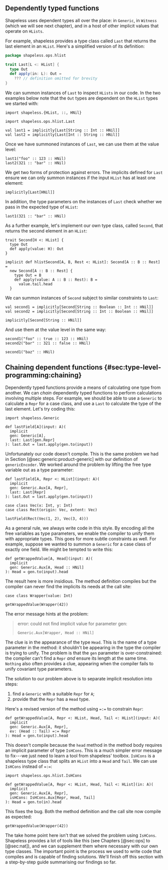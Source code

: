 ## Dependently typed functions

Shapeless uses dependent types all over the place:
in `Generic`, in `Witness` (which we will see next chapter),
and in a host of other implicit values that operate on `HLists`.

For example, shapeless provides a type class called `Last`
that returns the last element in an `HList`.
Here's a simplified version of its definition:

```scala
package shapeless.ops.hlist

trait Last[L <: HList] {
  type Out
  def apply(in: L): Out =
    ??? // definition omitted for brevity
}
```

We can summon instances of `Last`
to inspect `HLists` in our code.
In the two examples below note that
the `Out` types are dependent on
the `HList` types we started with:

```tut:book:silent
import shapeless.{HList, ::, HNil}

import shapeless.ops.hlist.Last
```

```tut:book
val last1 = implicitly[Last[String :: Int :: HNil]]
val last2 = implicitly[Last[Int :: String :: HNil]]
```

Once we have summoned instances of `Last`,
we can use them at the value level:

```tut:book
last1("foo" :: 123 :: HNil)
last2(321 :: "bar" :: HNil)
```

We get two forms of protection against errors.
The implicits defined for `Last` ensure
we can only summon instances if
the input `HList` has at least one element:

```tut:book:fail
implicitly[Last[HNil]]
```

In addition, the type parameters
on the instances of `Last` check
whether we pass in the expected type of `HList`:

```tut:book:fail
last1(321 :: "bar" :: HNil)
```

As a further example, let's implement
our own type class, called `Second`,
that returns the second element in an `HList`:

```tut:book:silent
trait Second[H <: HList] {
  type Out
  def apply(value: H): Out
}

implicit def hlistSecond[A, B, Rest <: HList]: Second[A :: B :: Rest] =
  new Second[A :: B :: Rest] {
    type Out = B
    def apply(value: A :: B :: Rest): B =
      value.tail.head
  }
```

We can summon instances of `Second`
subject to similar constraints to `Last`:

```tut:book
val second1 = implicitly[Second[String :: Boolean :: Int :: HNil]]
val second2 = implicitly[Second[String :: Int :: Boolean :: HNil]]
```

```tut:book:fail
implicitly[Second[String :: HNil]]
```

And use them at the value level in the same way:

```tut:book
second1("foo" :: true :: 123 :: HNil)
second2("bar" :: 321 :: false :: HNil)
```

```tut:book:fail
second1("baz" :: HNil)
```

## Chaining dependent functions {#sec:type-level-programming:chaining}

Dependently typed functions provide
a means of calculating one type from another.
We can *chain* dependently typed functions
to perform calculations involving multiple steps.
For example, we should be able to use a `Generic`
to calculate a `Repr` for a case class,
and use a `Last` to calculate
the type of the last element.
Let's try coding this:

```tut:book:invisible
import shapeless.Generic
```

```tut:book:fail
def lastField[A](input: A)(
  implicit
  gen: Generic[A],
  last: Last[gen.Repr]
): last.Out = last.apply(gen.to(input))
```

Unfortunately our code doesn't compile.
This is the same problem we had
in Section [@sec:generic:product-generic]
with our definition of `genericEncoder`.
We worked around the problem by lifting
the free type variable out as a type parameter:

```tut:book:silent
def lastField[A, Repr <: HList](input: A)(
  implicit
  gen: Generic.Aux[A, Repr],
  last: Last[Repr]
): last.Out = last.apply(gen.to(input))
```

```tut:book:invisible
case class Vec(x: Int, y: Int)
case class Rect(origin: Vec, extent: Vec)
```

```tut:book
lastField(Rect(Vec(1, 2), Vec(3, 4)))
```

As a general rule,
we always write code in this style.
By encoding all the free variables as type parameters,
we enable the compiler to
unify them with appropriate types.
This goes for more subtle constraints as well.
For example, suppose we wanted
to summon a `Generic` for
a case class of exactly one field.
We might be tempted to write this:

```tut:book:silent
def getWrappedValue[A, Head](input: A)(
  implicit
  gen: Generic.Aux[A, Head :: HNil]
): Head = gen.to(input).head
```

The result here is more insidious.
The method definition compiles but
the compiler can never
find the implicits its needs
at the call site:

```tut:book:silent
case class Wrapper(value: Int)
```

```tut:book:fail
getWrappedValue(Wrapper(42))
```

The error message hints at the problem:

> error: could not find implicit value for parameter gen:
>
>   `Generic.Aux[Wrapper, Head :: HNil]`

The clue is in the appearance of the type `Head`.
This is the name of a type parameter in the method:
it shouldn't be appearing
in the type the compiler is trying to unify.
The problem is that the `gen` parameter is over-constrained:
the compiler can't find a `Repr`
*and* ensure its length at the same time.
`Nothing` also often provides a clue,
appearing when the compiler
fails to unify covariant type parameters.

The solution to our problem above
is to separate implicit resolution into steps:

1. find a `Generic` with a suitable `Repr` for `A`;
2. provide that the `Repr` has a `Head` type.

Here's a revised version of the method
using `=:=` to constrain `Repr`:

```tut:book:fail
def getWrappedValue[A, Repr <: HList, Head, Tail <: HList](input: A)(
  implicit
  gen: Generic.Aux[A, Repr],
  ev: (Head :: Tail) =:= Repr
): Head = gen.to(input).head
```

This doesn't compile
because the `head` method in the method body
requires an implicit parameter of type `IsHCons`.
This is a much simpler error message to fix---we
just need to learn a tool from shapeless' toolbox.
`IsHCons` is a shapeless type class
that splits an `HList` into a `Head` and `Tail`.
We can use `IsHCons` instead of `=:=`:

```tut:book:silent
import shapeless.ops.hlist.IsHCons

def getWrappedValue[A, Repr <: HList, Head, Tail <: HList](in: A)(
  implicit
  gen: Generic.Aux[A, Repr],
  isHCons: IsHCons.Aux[Repr, Head, Tail]
): Head = gen.to(in).head
```

This fixes the bug.
Both the method definition
and the call site now compile as expected:

```tut:book
getWrappedValue(Wrapper(42))
```

The take home point here isn't
that we solved the problem using `IsHCons`.
Shapeless provides a lot of tools like this
(see Chapters [@sec:ops] to [@sec:nat]),
and we can supplement them where necessary
with our own type classes.
The important point is
the process we used to write code that compiles
and is capable of finding solutions.
We'll finish off this section
with a step-by-step guide
summarising our findings so far.
